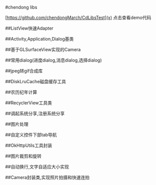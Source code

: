 #chendong libs

[https://github.com/chendongMarch/CdLibsTest](x)   点击查看demo代码

##ListView快速Adapter

##Activity,Application,Dialog基类

##基于GLSurfaceView实现的Camera

##常用dialog(进度dialog,消息dialog,选择dialog)

##jpeg转gif合成库

##DiskLruCache磁盘缓存工具

##农历纪年计算

##RecyclerView工具类

##调起系统分享,注册系统分享

##图片处理

##自定义控件下部tab导航

##OkHttpUtils工具封装

##图片裁剪和旋转

##自动换行,文字自适应大小实现

##Camera封装类,实现照片拍摄和快速连拍